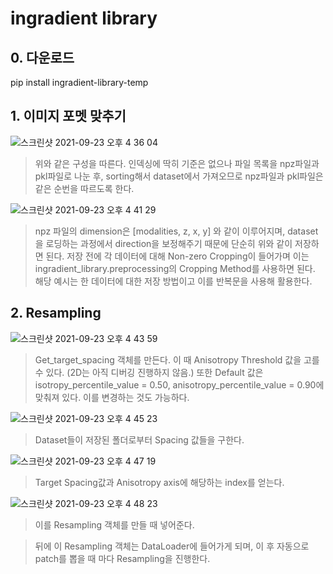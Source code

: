 # ingradient library
 
## 0. 다운로드
pip install ingradient-library-temp

## 1. 이미지 포멧 맞추기
![스크린샷 2021-09-23 오후 4 36 04](https://user-images.githubusercontent.com/87344797/134470205-83603804-7556-402c-833a-1b919b7a16db.png)
> 위와 같은 구성을 따른다.
> 인덱싱에 딱히 기준은 없으나 파일 목록을 npz파일과 pkl파일로 나눈 후, sorting해서 dataset에서 가져오므로 npz파일과 pkl파일은 같은 순번을 따르도록 한다.

![스크린샷 2021-09-23 오후 4 41 29](https://user-images.githubusercontent.com/87344797/134470839-ee7ccc7b-7182-43ac-9425-2f83daa59d1a.png)
> npz 파일의 dimension은 [modalities, z, x, y] 와 같이 이루어지며, dataset을 로딩하는 과정에서 direction을 보정해주기 때문에 단순히 위와 같이 저장하면 된다.
> 저장 전에 각 데이터에 대해 Non-zero Cropping이 들어가며 이는 ingradient_library.preprocessing의 Cropping Method를 사용하면 된다.
> 해당 예시는 한 데이터에 대한 저장 방법이고 이를 반복문을 사용해 활용한다.


## 2. Resampling
![스크린샷 2021-09-23 오후 4 43 59](https://user-images.githubusercontent.com/87344797/134471126-4a7c74ce-1bf2-4866-8267-8bd24667b7e2.png)

> Get_target_spacing 객체를 만든다. 이 때 Anisotropy Threshold 값을 고를 수 있다. (2D는 아직 디버깅 진행하지 않음.) 또한 Default 값은 isotropy_percentile_value = 0.50, anisotropy_percentile_value = 0.90에 맞춰져 있다. 이를 변경하는 것도 가능하다.


![스크린샷 2021-09-23 오후 4 45 23](https://user-images.githubusercontent.com/87344797/134471262-41c97979-3e5d-4528-b056-950178db8ce6.png)

> Dataset들이 저장된 폴더로부터 Spacing 값들을 구한다.


![스크린샷 2021-09-23 오후 4 47 19](https://user-images.githubusercontent.com/87344797/134471483-0e1dc44a-9bfb-49ba-96ed-05259ef0ad5a.png)

> Target Spacing값과 Anisotropy axis에 해당하는 index를 얻는다.


![스크린샷 2021-09-23 오후 4 48 23](https://user-images.githubusercontent.com/87344797/134471608-c6e59aa4-2723-4935-bd92-50cf59d3b130.png)

> 이를 Resampling 객체를 만들 때 넣어준다.

> 뒤에 이 Resampling 객체는 DataLoader에 들어가게 되며, 이 후 자동으로 patch를 뽑을 때 마다 Resampling을 진행한다.
